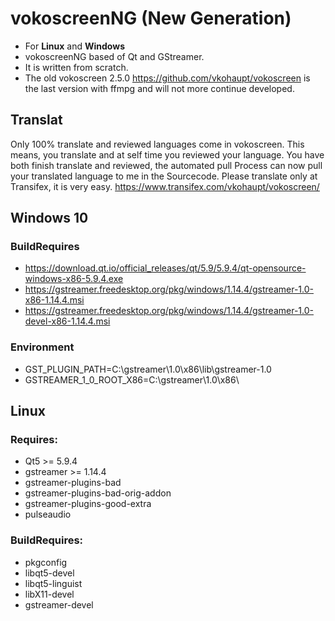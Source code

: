 # vokoscreenNG (New Generation)

* For **Linux** and **Windows**
* vokoscreenNG based of Qt and GStreamer.
* It is written from scratch.
* The old vokoscreen 2.5.0 https://github.com/vkohaupt/vokoscreen is the last version with ffmpg and will not more continue developed.

## Translat
Only 100% translate and reviewed languages come in vokoscreen. This means, you translate and at self time you reviewed your language. You have both finish translate and reviewed, the automated pull Process can now pull your translated language to me in the Sourcecode.
Please translate only at Transifex, it is very easy.
https://www.transifex.com/vkohaupt/vokoscreen/




## Windows 10
### BuildRequires
* https://download.qt.io/official_releases/qt/5.9/5.9.4/qt-opensource-windows-x86-5.9.4.exe
* https://gstreamer.freedesktop.org/pkg/windows/1.14.4/gstreamer-1.0-x86-1.14.4.msi
* https://gstreamer.freedesktop.org/pkg/windows/1.14.4/gstreamer-1.0-devel-x86-1.14.4.msi

### Environment
* GST_PLUGIN_PATH=C:\gstreamer\1.0\x86\lib\gstreamer-1.0
* GSTREAMER_1_0_ROOT_X86=C:\gstreamer\1.0\x86\

## Linux
### Requires:
* Qt5 >= 5.9.4
* gstreamer >= 1.14.4
* gstreamer-plugins-bad
* gstreamer-plugins-bad-orig-addon
* gstreamer-plugins-good-extra
* pulseaudio

### BuildRequires:
* pkgconfig
* libqt5-devel
* libqt5-linguist
* libX11-devel
* gstreamer-devel

